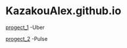 # KazakouAlex.github.io

[progect_1](https://kazakoualex.github.io/progect_1/ "Первый проект") -Uber  

[progect_2](https://kazakoualex.github.io/progect_2/ "Второй проект") -Pulse
